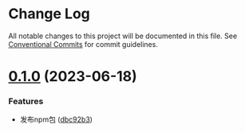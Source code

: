 # Change Log

All notable changes to this project will be documented in this file.
See [Conventional Commits](https://conventionalcommits.org) for commit guidelines.

# [0.1.0](https://github.com/LyXiaoYao/lyb-monorepo-pyj/compare/v0.0.5...v0.1.0) (2023-06-18)


### Features

* 发布npm包 ([dbc92b3](https://github.com/LyXiaoYao/lyb-monorepo-pyj/commit/dbc92b3726f34a5b254132a1776fd35f8f0af1ee))
